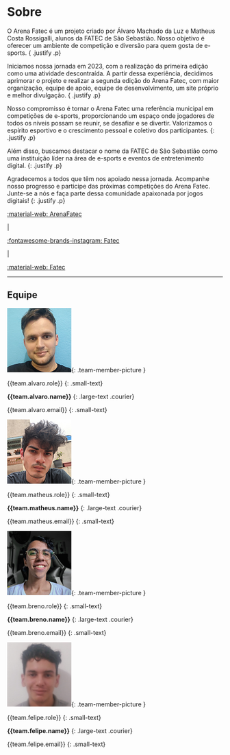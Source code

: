 # Sobre

O Arena Fatec é um projeto criado por Álvaro Machado da Luz e Matheus Costa Rossigalli, alunos da FATEC de São Sebastião. Nosso objetivo é oferecer um ambiente de competição e diversão para quem gosta de e-sports.
{ .justify .p}  

Iniciamos nossa jornada em 2023, com a realização da primeira edição como uma atividade descontraída. A partir dessa experiência, decidimos aprimorar o projeto e realizar a segunda edição do Arena Fatec, com maior organização, equipe de apoio, equipe de desenvolvimento, um site próprio e melhor divulgação. 
{ .justify .p}

Nosso compromisso é tornar o Arena Fatec uma referência municipal em competições de e-sports, proporcionando um espaço onde jogadores de todos os níveis possam se reunir, se desafiar e se divertir. Valorizamos o espírito esportivo e o crescimento pessoal e coletivo dos participantes. 
{: .justify .p}

Além disso, buscamos destacar o nome da FATEC de São Sebastião como uma instituição líder na área de e-sports e eventos de entretenimento digital. 
{: .justify .p}

Agradecemos a todos que têm nos apoiado nessa jornada. Acompanhe nosso progresso e participe das próximas competições do Arena Fatec. Junte-se a nós e faça parte dessa comunidade apaixonada por jogos digitais! 
{: .justify .p}


<div class="social-media-container" markdown>

[ :material-web: ArenaFatec]({{external_link.arenafatec}})

|

[ :fontawesome-brands-instagram: Fatec]({{external_link.fatec_instagram}})

|

[ :material-web: Fatec]({{external_link.fatec_website}})

</div>

***

## Equipe

<div class="team-member-container gap-20" markdown>

![Álvaro](./assets/images/Alvaro%20Machado.png){: .team-member-picture }

<div class="team-member-desc" markdown>

{{team.alvaro.role}}
{: .small-text}

**{{team.alvaro.name}}**
{: .large-text .courier}

{{team.alvaro.email}}
{: .small-text}

</div>

</div>


<div class="team-member-container gap-20"markdown>

![Matheus](./assets/images/Matheus%20Rossigalli.png){: .team-member-picture }

<div class="team-member-desc" markdown>

{{team.matheus.role}}
{: .small-text}

**{{team.matheus.name}}**
{: .large-text .courier}

{{team.matheus.email}}
{: .small-text}

</div>

</div>

<div class="team-member-container gap-20" markdown>

![Breno](./assets/images/Breno%20Machado.png){: .team-member-picture  }

<div class="team-member-desc" markdown>

{{team.breno.role}}
{: .small-text}

**{{team.breno.name}}**
{: .large-text .courier}

{{team.breno.email}}
{: .small-text}

</div>

</div>


<div class="team-member-container gap-20" markdown>

![Felipe](./assets/images/Felipe%20Tosta.png){: .team-member-picture }

<div class="team-member-desc" markdown>

{{team.felipe.role}}
{: .small-text}

**{{team.felipe.name}}**
{: .large-text .courier}

{{team.felipe.email}}
{: .small-text}

</div>

</div>